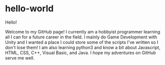 # hello-world

Hello!

Welcome to my GitHub page! I currently am a hobbyist programmer learning all I can for a future career in the field. I mainly do Game Development with Unity and I wanted a place I could store some of the scripts I've written so I don't lose them! I am also learning python3 and know a bit about Javascript, HTML, CSS, C++, Visual Basic, and Java. I hope my adventures on GitHub serve me well.

